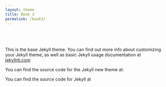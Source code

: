 ```yaml
---
layout: theme
title: Book 3
permalink: /book3/
---
```


<a href="https://geo.itunes.apple.com/gb/book/getting-started-aac-designing/id1090937118?mt=11" style="display:inline-block;overflow:hidden;background:url(//linkmaker.itunes.apple.com/assets/shared/badges/en-us/ibooks-lrg.svg) no-repeat;width:110px;height:40px;background-size:contain;"></a>

This is the base Jekyll theme. You can find out more info about customizing your Jekyll theme, as well as basic Jekyll usage documentation at [jekyllrb.com](http://jekyllrb.com/)

You can find the source code for the Jekyll new theme at:

You can find the source code for Jekyll at
